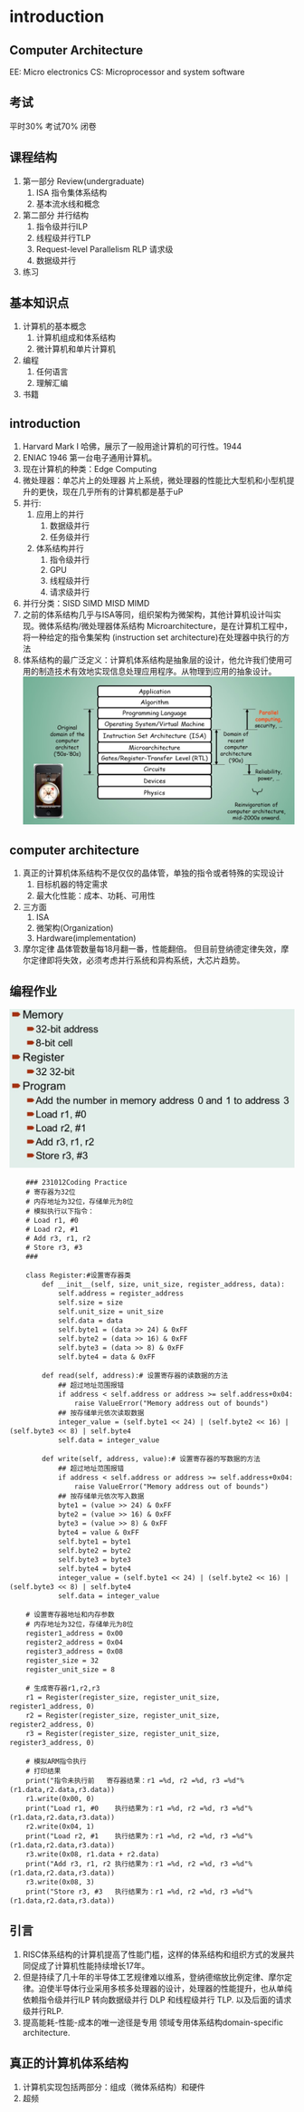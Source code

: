 # introduction

## Computer Architecture
EE: Micro electronics
CS: Microprocessor and system software

## 考试
平时30% 
考试70% 闭卷

## 课程结构
1. 第一部分 Review(undergraduate)
   1. ISA 指令集体系结构
   2. 基本流水线和概念
2. 第二部分 并行结构
   1. 指令级并行ILP
   2. 线程级并行TLP
   3. Request-level Parallelism RLP 请求级
   4. 数据级并行
3. 练习

## 基本知识点
1. 计算机的基本概念
   1. 计算机组成和体系结构
   2. 微计算机和单片计算机
2. 编程
   1. 任何语言
   2. 理解汇编
3. 书籍

## introduction
1. Harvard Mark I 哈佛，展示了一般用途计算机的可行性。1944
2. ENIAC 1946 第一台电子通用计算机。
3. 现在计算机的种类：Edge Computing
4. 微处理器：单芯片上的处理器 片上系统，微处理器的性能比大型机和小型机提升的更快，现在几乎所有的计算机都是基于uP
5. 并行:
   1. 应用上的并行
      1. 数据级并行
      2. 任务级并行
   2. 体系结构并行
      1. 指令级并行
      2. GPU
      3. 线程级并行
      4. 请求级并行
6. 并行分类：SISD SIMD MISD MIMD
7. 之前的体系结构几乎与ISA等同，组织架构为微架构，其他计算机设计叫实现。微体系结构/微处理器体系结构 Microarchitecture，是在计算机工程中，将一种给定的指令集架构 (instruction set architecture)在处理器中执行的方法
8. 体系结构的最广泛定义：计算机体系结构是抽象层的设计，他允许我们使用可用的制造技术有效地实现信息处理应用程序。从物理到应用的抽象设计。![Alt text](image-2.png)

## computer architecture
1. 真正的计算机体系结构不是仅仅的晶体管，单独的指令或者特殊的实现设计
   1. 目标机器的特定需求
   2. 最大化性能：成本、功耗、可用性
2. 三方面
   1. ISA
   2. 微架构(Organization)
   3. Hardware(implementation)
3. 摩尔定律
晶体管数量每18月翻一番，性能翻倍。
但目前登纳德定律失效，摩尔定律即将失效，必须考虑并行系统和异构系统，大芯片趋势。

## 编程作业
![Alt text](image-4.png)


```
    ### 231012Coding Practice
    # 寄存器为32位
    # 内存地址为32位，存储单元为8位
    # 模拟执行以下指令：
    # Load r1, #0
    # Load r2, #1
    # Add r3, r1, r2
    # Store r3, #3
    ###

    class Register:#设置寄存器类 
        def __init__(self, size, unit_size, register_address, data):
            self.address = register_address
            self.size = size
            self.unit_size = unit_size
            self.data = data
            self.byte1 = (data >> 24) & 0xFF
            self.byte2 = (data >> 16) & 0xFF
            self.byte3 = (data >> 8) & 0xFF
            self.byte4 = data & 0xFF

        def read(self, address):# 设置寄存器的读数据的方法
            ## 超过地址范围报错
            if address < self.address or address >= self.address+0x04:
                raise ValueError("Memory address out of bounds")
            ## 按存储单元依次读取数据
            integer_value = (self.byte1 << 24) | (self.byte2 << 16) | (self.byte3 << 8) | self.byte4
            self.data = integer_value
            
        def write(self, address, value):# 设置寄存器的写数据的方法
            ## 超过地址范围报错
            if address < self.address or address >= self.address+0x04:
                raise ValueError("Memory address out of bounds")
            ## 按存储单元依次写入数据
            byte1 = (value >> 24) & 0xFF
            byte2 = (value >> 16) & 0xFF
            byte3 = (value >> 8) & 0xFF
            byte4 = value & 0xFF
            self.byte1 = byte1
            self.byte2 = byte2
            self.byte3 = byte3
            self.byte4 = byte4
            integer_value = (self.byte1 << 24) | (self.byte2 << 16) | (self.byte3 << 8) | self.byte4
            self.data = integer_value
        
    # 设置寄存器地址和内存参数
    # 内存地址为32位，存储单元为8位
    register1_address = 0x00
    register2_address = 0x04
    register3_address = 0x08
    register_size = 32
    register_unit_size = 8

    # 生成寄存器r1,r2,r3
    r1 = Register(register_size, register_unit_size, register1_address, 0)
    r2 = Register(register_size, register_unit_size, register2_address, 0)
    r3 = Register(register_size, register_unit_size, register3_address, 0)

    # 模拟ARM指令执行
    # 打印结果
    print("指令未执行前   寄存器结果：r1 =%d, r2 =%d, r3 =%d"%(r1.data,r2.data,r3.data))
    r1.write(0x00, 0)
    print("Load r1, #0    执行结果为：r1 =%d, r2 =%d, r3 =%d"%(r1.data,r2.data,r3.data))
    r2.write(0x04, 1)
    print("Load r2, #1    执行结果为：r1 =%d, r2 =%d, r3 =%d"%(r1.data,r2.data,r3.data))
    r3.write(0x08, r1.data + r2.data)
    print("Add r3, r1, r2 执行结果为：r1 =%d, r2 =%d, r3 =%d"%(r1.data,r2.data,r3.data))
    r3.write(0x08, 3)
    print("Store r3, #3   执行结果为：r1 =%d, r2 =%d, r3 =%d"%(r1.data,r2.data,r3.data))
```

## 引言
1. RISC体系结构的计算机提高了性能门槛，这样的体系结构和组织方式的发展共同促成了计算机性能持续增长17年。
2. 但是持续了几十年的半导体工艺规律难以维系，登纳德缩放比例定律、摩尔定律。迫使半导体行业采用多核多处理器的设计，处理器的性能提升，也从单纯依赖指令级并行ILP 转向数据级并行 DLP 和线程级并行 TLP. 以及后面的请求级并行RLP. 
3. 提高能耗-性能-成本的唯一途径是专用 领域专用体系结构domain-specific architecture.

## 真正的计算机体系结构
1. 计算机实现包括两部分：组成（微体系结构）和硬件
2. 超频
